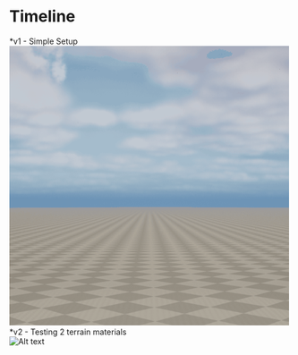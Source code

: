 # Timeline

*v1 -  Simple Setup
![Alt text](docs/gifs/v1.gif)
*v2 - Testing 2 terrain materials   
![Alt text](docs/gifs/v2.gif)
